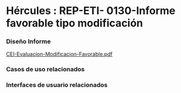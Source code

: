 # Hércules : REP\-ETI\- 0130\-Informe favorable tipo modificación







### Diseño Informe

  


[CEI\-Evaluacion\-Modificacion\-Favorable.pdf](/attachments/597853309/711262353.pdf "attachments/597853309/711262353.pdf")







### Casos de uso relacionados







### Interfaces de usuario relacionados















